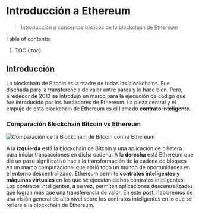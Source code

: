 # Introducción a Ethereum
> Introducción a conceptos básicos de la blockchain de Ethereum

Table of contents:

1. TOC
{:toc}

## Introducción
La blockchain de Bitcoin es la madre de todas las blockchains. Fue diseñada para la transferencia de valor entre pares y lo hace bien. Pero, alrededor de 2013 se introdujó un marco para la ejecución de código que fue introducido por los fundadores de Ethereum. La pieza central y el empuje de esta blockchain  de Ethereum es el llamado **contrato inteligente**. 

### Comparación Blockchain Bitcoin vs Ethereum

![](/My-Blockchain-Book/images/Ethereum-vs-Bitcoin.PNG "Comparación de la Blockchain de Bitcoin contra Ethereum")

A la **izquierda** está la blockchain de Bitcoin y una aplicación de billetera para iniciar transacciones en dicha cadena. A la **derecha** está Ethereum que dió un paso significativo hacia la transformación de la cadena de bloques en un marco computacional que abrió todo un mundo de oportunidades en el entorno descentralizado. Ethereum permite **contratos inteligentes y máquinas virtuales** en las que se ejecutan dichos contratos inteligentes. Los contratos inteligentes, a su vez, permiten aplicaciones descentralizadas que logran más que una transferencia de valor. En este post, hablaremos de una visión general de alto nivel sobre los contratos inteligentes en lo que se refiere a la blockchain de Ethereum. 
